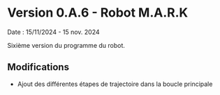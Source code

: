 # Version 0.A.6 - Robot M.A.R.K

Date : 15/11/2024 - 15 nov. 2024<br />

Sixième version du programme du robot.

## Modifications

- Ajout des différentes étapes de trajectoire dans la boucle principale
